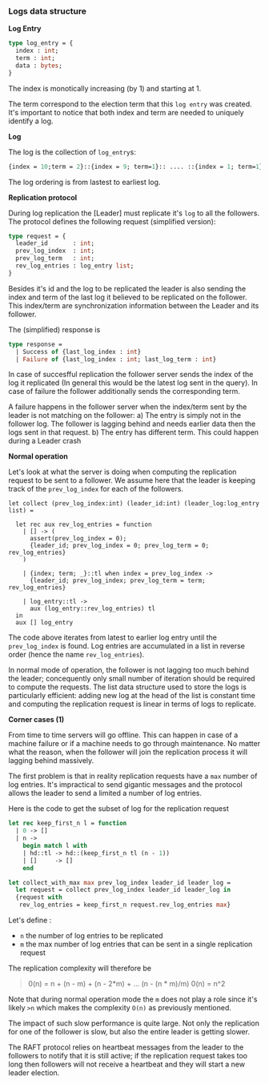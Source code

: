 ### Logs data structure 

**Log Entry**

```OCaml 
type log_entry = {
  index : int;
  term : int;
  data : bytes;
}
```

The index is monotically increasing (by 1) and starting at 1. 

The term correspond to the election term that this `log entry` was created. It's important to notice 
that both index and term are needed to uniquely identify a log.  

**Log**

The log is the collection of `log_entry`s:

```OCaml
{index = 10;term = 2}::{index = 9; term=1}:: .... ::{index = 1; term=1}::[]
```

The log ordering is from lastest to earliest log. 

**Replication protocol**

During log replication the [Leader] must replicate it's `log` to all the followers. The protocol 
defines the following request (simplified version):

```OCaml
type request = {
  leader_id       : int;
  prev_log_index  : int;
  prev_log_term   : int;
  rev_log_entries : log_entry list;
}
```

Besides it's id and the log to be replicated the leader is also sending the index and term of the last log it believed 
to be replicated on the follower. This index/term are synchronization information between the Leader and its follower. 

The (simplified) response is 

```OCaml
type response =
  | Success of {last_log_index : int} 
  | Failure of {last_log_index : int; last_log_term : int} 
```

In case of succesfful replication the follower server sends the index of the log it replicated (In general this would 
be the latest log sent in the query).  In case of failure the follower additionally sends the corresponding term. 

A failure happens in the follower server when the index/term sent by the leader is not matching on the follower:
a) The entry is simply not in the follower log. The follower is lagging behind and needs earlier data then the logs
  sent in that request. 
b) The entry has different term. This could happen during a Leader crash

**Normal operation**

Let's look at what the server is doing when computing the replication request to be 
sent to a follower. We assume here that the leader is keeping track of the `prev_log_index`
for each of the followers.

```
let collect (prev_log_index:int) (leader_id:int) (leader_log:log_entry list) = 

  let rec aux rev_log_entries = function
    | [] -> (
      assert(prev_log_index = 0); 
      {leader_id; prev_log_index = 0; prev_log_term = 0; rev_log_entries} 
    )

    | {index; term; _}::tl when index = prev_log_index -> 
      {leader_id; prev_log_index; prev_log_term = term; rev_log_entries} 
    
    | log_entry::tl -> 
      aux (log_entry::rev_log_entries) tl 
  in
  aux [] log_entry
```

The code above iterates from latest to earlier log entry until the `prev_log_index` is found. Log entries
are accumulated in a list in reverse order (hence the name `rev_log_entries`). 

In normal mode of operation, the follower is not lagging too much behind the leader; concequently only small number
of iteration should be required to compute the requests. The list data structure used to store the logs 
is particularly efficient: adding new log at the head of the list is constant time and computing the replication request is linear
in terms of logs to replicate. 

**Corner cases (1)**

From time to time servers will go offline. This can happen in case of a machine failure or if a machine needs to 
go through maintenance. No matter what the reason, when the follower will join the replication process it will lagging
behind massively. 

The first problem is that in reality replication requests have a `max` number of log entries. It's impractical to send 
gigantic messages and the protocol allows the leader to send a limited a number of log entries.

Here is the code to get the subset of log for the replication request 

```OCaml
let rec keep_first_n l = function
  | 0 -> []
  | n ->
    begin match l with
    | hd::tl -> hd::(keep_first_n tl (n - 1))
    | []     -> []
    end

let collect_with_max max prev_log_index leader_id leader_log = 
  let request = collect prev_log_index leader_id leader_log in 
  {request with 
   rev_log_entries = keep_first_n request.rev_log_entries max}
```

Let's define :
* `n` the number of log entries to be replicated 
* `m` the max number of log entries that can be sent in a single replication request

The replication complexity will therefore be 
> 0(n) = n + (n - m) + (n - 2\*m) + ... (n - (n * m)/m)
> 0(n) = n^2

Note that during normal operation mode the `m` does not play a role since it's likely `>n` 
which makes the complexity `O(n)` as previously mentioned.

The impact of such slow performance is quite large. Not only the replication for one of the 
follower is slow, but also the entire leader is getting slower. 

The RAFT protocol relies on heartbeat messages from the leader to 
the followers to notify that it is still active; if the replication request 
takes too long then followers will not receive a heartbeat and they 
will start a new leader election.  
